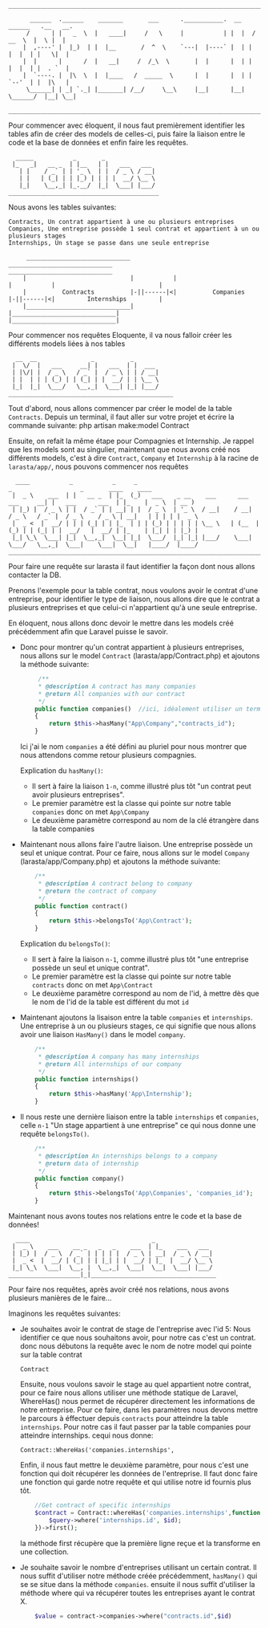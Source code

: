 ```
__________________________________________________________________________________________________

      ______  .______    _______       ___      .___________.  __    ______   .__   __.
     /      | |   _  \  |   ____|     /   \     |           | |  |  /  __  \  |  \ |  |
    |  ,----' |  |_)  | |  |__       /  ^  \    `---|  |----` |  | |  |  |  | |   \|  |
    |  |      |      /  |   __|     /  /_\  \       |  |      |  | |  |  |  | |  . `  |
    |  `----. |  |\  \  |  |____   /  _____  \      |  |      |  | |  `--'  | |  |\   |
     \______| | _| `._| |_______| /__/     \__\     |__|      |__|  \______/  |__| \__|

__________________________________________________________________________________________________
```

Pour commencer avec éloquent, il nous faut premièrement identifier les tables afin de créer des models de celles-ci, puis faire la liaison entre le code et la base de données et enfin faire les requêtes.

```
  _____           _       _
 |_   _|   __ _  | |__   | |   ___   ___
   | |    / _` | | '_ \  | |  / _ \ / __|
   | |   | (_| | | |_) | | | |  __/ \__ \
   |_|    \__,_| |_.__/  |_|  \___| |___/
__________________________________________
```

Nous avons les tables suivantes:

    Contracts, Un contrat appartient à une ou plusieurs entreprises
    Companies, Une entreprise possède 1 seul contrat et appartient à un ou plusieurs stages
    Internships, Un stage se passe dans une seule entreprise
```
     _____________________________             _____________________________             _____________________________
    |                             |           |                             |           |                             |
    |          Contracts          |-||------|<|          Companies          |-||------|<|         Internships         |
    |_____________________________|           |_____________________________|           |_____________________________|
```
Pour commencer nos requêtes Eloquente, il va nous falloir créer les différents models liées à nos tables

```
  __  __               _          _
 |  \/  |   ___     __| |   ___  | |  ___
 | |\/| |  / _ \   / _` |  / _ \ | | / __|
 | |  | | | (_) | | (_| | |  __/ | | \__ \
 |_|  |_|  \___/   \__,_|  \___| |_| |___/
______________________________________________
```
Tout d'abord, nous allons commencer par créer le model de la table `Contracts`.
Depuis un terminal, il faut aller sur votre projet et écrire la commande suivante:
    php artisan make:model Contract

Ensuite, on refait la même étape pour Compagnies et Internship.
Je rappel que les models sont au singulier, maintenant que nous avons créé nos différents models,
c'est à dire `Contract`, `Company` et `Internship` à la racine de `larasta/app/`,
nous pouvons commencer nos requêtes
```
  ____           _           _     _                                              _                   _       ____    ____
 |  _ \    ___  | |   __ _  | |_  (_)   ___    _ __    ___      ___    ___     __| |   ___      ___  | |_    |  _ \  | __ )
 | |_) |  / _ \ | |  / _` | | __| | |  / _ \  | '_ \  / __|    / __|  / _ \   / _` |  / _ \    / _ \ | __|   | | | | |  _ \
 |  _ <  |  __/ | | | (_| | | |_  | | | (_) | | | | | \__ \   | (__  | (_) | | (_| | |  __/   |  __/ | |_    | |_| | | |_) |
 |_| \_\  \___| |_|  \__,_|  \__| |_|  \___/  |_| |_| |___/    \___|  \___/   \__,_|  \___|    \___|  \__|   |____/  |____/
_____________________________________________________________________________________________________________________________
```
Pour faire une requête sur larasta il faut identifier la façon dont nous allons contacter la DB.

Prenons l'exemple pour la table contrat, nous voulons avoir le contrat d'une entreprise, pour
identifier le type de liaison, nous allons dire que le contrat a plusieurs entreprises et que
celui-ci n'appartient qu'à une seule entreprise.

En éloquent, nous allons donc devoir le mettre dans les models créé précédemment afin que
Laravel puisse le savoir.

- Donc pour montrer qu'un contrat appartient à plusieurs entreprises, nous allons sur le model
  `Contract` (larasta/app/Contract.php) et ajoutons la méthode suivante:

    ```php
         /**
         * @description A contract has many companies
         * @return All companies with our contract
         */
        public function companies()  //ici, idéalement utiliser un terme pour votre liaison, pour notre cas on souhaite avoir les entreprises d'où le choix de companies
        {
            return $this->hasMany("App\Company","contracts_id");
        }
    ```

    Ici j'ai le nom `companies` a été défini au pluriel pour nous montrer que nous attendons comme
    retour plusieurs compagnies.

    Explication du `hasMany()`:
     - Il sert à faire la liaison `1-n`, comme illustré plus tôt "un contrat peut avoir plusieurs entreprises".
     - Le premier paramètre est la classe qui pointe sur notre table `companies` donc on met `App\Company`
     - Le deuxième paramètre correspond au nom de la clé étrangère dans la table companies


- Maintenant nous allons faire l'autre liaison. Une entreprise possède un seul et unique contrat.
  Pour ce faire, nous allons sur le model `Company` (larasta/app/Company.php) et ajoutons la méthode suivante:

    ```php
        /**
         * @description A contract belong to company
         * @return the contract of company
         */
        public function contract()
        {
            return $this->belongsTo('App\Contract');
        }
    ```

    Explication du `belongsTo()`:
     - Il sert à faire la liaison `n-1`, comme illustré plus tôt "une entreprise possède un seul et unique contrat".
     - Le premier paramètre est la classe qui pointe sur notre table `contracts` donc on met `App\Contract`
     - Le deuxième paramètre correspond au nom de l'id, à mettre dès que le nom de l'id de la table est différent du mot `id`

- Maintenant ajoutons la lisaison entre la table `companies` et `internships`.
  Une entreprise à un ou plusieurs stages, ce qui signifie que nous allons avoir une liaison `HasMany()` dans le
  model `company`.

    ```php
        /**
         * @description A company has many internships
         * @return All internships of our company
         */
        public function internships()
        {
            return $this->hasMany('App\Internship');
        }
    ```

- Il nous reste une dernière liaison entre la table `internships` et `companies`, celle `n-1`
  "Un stage appartient à une entreprise" ce qui nous donne une requête `belongsTo()`.

    ```php
        /**
         * @description An internships belongs to a company
         * @return data of internship
         */
        public function company()
        {
            return $this->belongsTo('App\Companies', 'companies_id');
        }
    ```

 Maintenant nous avons toutes nos relations entre le code et la base de données!
```
  ____                                  _
 |  _ \    ___    __ _   _   _    ___  | |_    ___   ___
 | |_) |  / _ \  / _` | | | | |  / _ \ | __|  / _ \ / __|
 |  _ <  |  __/ | (_| | | |_| | |  __/ | |_  |  __/ \__ \
 |_| \_\  \___|  \__, |  \__,_|  \___|  \__|  \___| |___/
____________________|_|___________________________________
```
Pour faire nos requêtes, après avoir créé nos relations, nous avons plusieurs manières de le faire...

Imaginons les requêtes suivantes:

 - Je souhaites avoir le contrat de stage de l'entreprise avec l'id 5:
   Nous identifier ce que nous souhaitons avoir, pour notre cas c'est un contrat.
   donc nous débutons la requête avec le nom de notre model qui pointe sur la table contrat

    `Contract`

   Ensuite, nous voulons savoir le stage au quel appartient notre contrat, pour ce faire nous allons utiliser
   une méthode statique de Laravel, WhereHas() nous permet de récupérer directement les informations de notre entreprise.
   Pour ce faire, dans les paramètres nous devons mettre le parcours à éffectuer depuis `contracts` pour atteindre
   la table `internships`.
   Pour notre cas il faut passer par la table companies pour atteindre internships. cequi nous donne:

    `Contract::WhereHas('companies.internships',`

   Enfin, il nous faut mettre le deuxième paramètre, pour nous c'est une fonction qui doit récupérer les données
   de l'entreprise.
   Il faut donc faire une fonction qui garde notre requête et qui utilise notre id fournis plus tôt.

    ```php
        //Get contract of specific internships
        $contract = Contract::whereHas('companies.internships',function ($query)use ($id){
            $query->where('internships.id', $id);
        })->first();
    ```

   la méthode first récupère que la première ligne reçue et la transforme en une collection.

 - Je souhaite savoir le nombre d'entreprises utilisant un certain contrat.
   Il nous suffit d'utiliser notre méthode créée précédemment, `hasMany()` qui se se situe dans la méthode `companies`.
   ensuite il nous suffit d'utiliser la méthode where qui va récupérer toutes les entreprises ayant le contrat X.

    ```php
        $value = contract->companies->where("contracts.id",$id)
    ```
